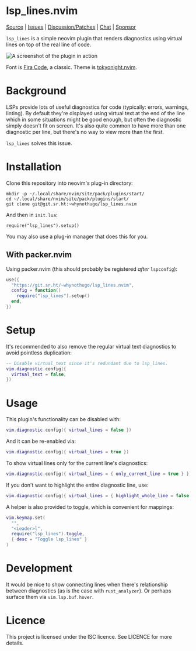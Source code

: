 # lsp_lines.nvim

[Source](https://git.sr.ht/~whynothugo/lsp_lines.nvim) |
[Issues](https://todo.sr.ht/~whynothugo/lsp_lines.nvim) |
[Discussion/Patches](https://lists.sr.ht/~whynothugo/lsp_lines.nvim) |
[Chat](irc://ircs.libera.chat:6697/#whynothugo) |
[Sponsor](https://whynothugo.nl/sponsor/)

`lsp_lines` is a simple neovim plugin that renders diagnostics using virtual
lines on top of the real line of code.

![A screenshot of the plugin in action](screenshot.png)

Font is [Fira Code][font], a classic.
Theme is [tokyonight.nvim][theme].

[font]: https://github.com/tonsky/FiraCode
[theme]: https://github.com/folke/tokyonight.nvim

# Background

LSPs provide lots of useful diagnostics for code (typically: errors, warnings,
linting). By default they're displayed using virtual text at the end of the
line which in some situations might be good enough, but often the diagnostic
simply doesn't fit on screen. It's also quite common to have more than one
diagnostic per line, but there's no way to view more than the first.

`lsp_lines` solves this issue.

# Installation

Clone this repository into neovim's plug-in directory:

    mkdir -p ~/.local/share/nvim/site/pack/plugins/start/
    cd ~/.local/share/nvim/site/pack/plugins/start/
    git clone git@git.sr.ht:~whynothugo/lsp_lines.nvim

And then in `init.lua`:

    require("lsp_lines").setup()

You may also use a plug-in manager that does this for you.

## With packer.nvim

Using packer.nvim (this should probably be registered _after_ `lspconfig`):

```lua
use({
  "https://git.sr.ht/~whynothugo/lsp_lines.nvim",
  config = function()
    require("lsp_lines").setup()
  end,
})
```

# Setup

It's recommended to also remove the regular virtual text diagnostics to avoid
pointless duplication:

```lua
-- Disable virtual_text since it's redundant due to lsp_lines.
vim.diagnostic.config({
  virtual_text = false,
})
```

# Usage

This plugin's functionality can be disabled with:

```lua
vim.diagnostic.config({ virtual_lines = false })
```

And it can be re-enabled via:

```lua
vim.diagnostic.config({ virtual_lines = true })
```

To show virtual lines only for the current line's diagnostics:

```lua
vim.diagnostic.config({ virtual_lines = { only_current_line = true } })
```

If you don't want to highlight the entire diagnostic line, use:

```lua
vim.diagnostic.config({ virtual_lines = { highlight_whole_line = false } })
```

A helper is also provided to toggle, which is convenient for mappings:

```lua
vim.keymap.set(
  "",
  "<Leader>l",
  require("lsp_lines").toggle,
  { desc = "Toggle lsp_lines" }
)
```

# Development

It would be nice to show connecting lines when there's relationship between
diagnostics (as is the case with `rust_analyzer`). Or perhaps surface them via
`vim.lsp.buf.hover`.

# Licence

This project is licensed under the ISC licence. See LICENCE for more details.
